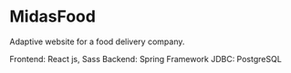 # MidasFood
Adaptive website for a food delivery company.

Frontend: React js, Sass 
Backend: Spring Framework 
JDBC: PostgreSQL
